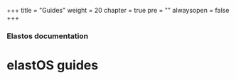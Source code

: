 +++
title = "Guides"
weight = 20
chapter = true
pre = ""
alwaysopen = false
+++

### Elastos documentation

# elastOS guides
